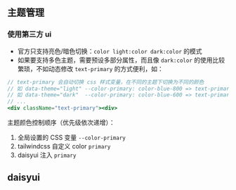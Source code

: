 
## 主题管理



### 使用第三方 ui

- 官方只支持亮色/暗色切换：`color light:color dark:color` 的模式
- 如果要支持多色主题，需要预设多部分属性，而且像 `dark:color` 的使用比较繁琐，不如动态修改 `text-primary` 的方式便利，如：
```jsx
// text-primary 会自动切换 css 样式变量，在不同的主题下切换为不同的颜色
// 如 data-theme="light" --color-primary: color-blue-800 => text-primary: var(--color-primary)
// 如 data-theme="dark"  --color-primary: color-blue-600 => text-primary: var(--color-primary)
// ...
<div className="text-primary"><div>
```

主题颜色控制顺序（优先级依次递增）：
1. 全局设置的 CSS 变量 `--color-primary`
2. tailwindcss 自定义 color `primary`
3. daisyui 注入 `primary`



## daisyui


